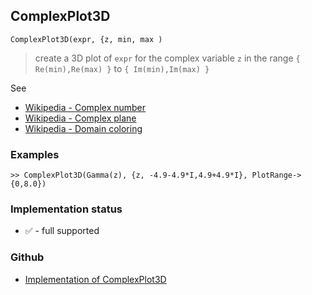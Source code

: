 ## ComplexPlot3D
 
```
ComplexPlot3D(expr, {z, min, max )
```

> create a 3D plot of `expr` for the complex variable `z` in the range `{ Re(min),Re(max) }` to `{ Im(min),Im(max) }`

See  
* [Wikipedia - Complex number](https://en.wikipedia.org/wiki/Complex_number) 
* [Wikipedia - Complex plane](https://en.wikipedia.org/wiki/Complex_plane) 
* [Wikipedia - Domain coloring](https://en.wikipedia.org/wiki/Domain_coloring)

### Examples

```
>> ComplexPlot3D(Gamma(z), {z, -4.9-4.9*I,4.9+4.9*I}, PlotRange->{0,8.0})

```






### Implementation status

* &#x2705; - full supported

### Github

* [Implementation of ComplexPlot3D](https://github.com/axkr/symja_android_library/blob/master/symja_android_library/matheclipse-core/src/main/java/org/matheclipse/core/builtin/ManipulateFunction.java#L1875) 
